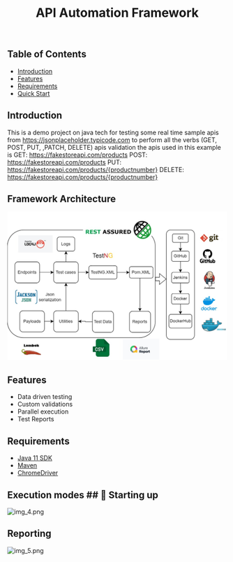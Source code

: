 <h1 align="center"> API Automation Framework</h1> <br>

## Table of Contents

- [Introduction](#introduction)
- [Features](#features)
- [Requirements](#requirements)
- [Quick Start](#quick-start)


## Introduction

This is a demo project on java tech for testing some real time sample apis from https://jsonplaceholder.typicode.com to perform all the verbs (GET, POST, PUT, ,PATCH, DELETE) apis validation
 the apis used in this example is 
 GET: https://fakestoreapi.com/products
POST: https://fakestoreapi.com/products
PUT: https://fakestoreapi.com/products/{productnumber}
DELETE: https://fakestoreapi.com/products/{productnumber}

## Framework Architecture 

![framework.jpg](framework.jpg)



## Features

- Data driven testing
- Custom validations 
- Parallel execution
- Test Reports

## Requirements

* [Java 11 SDK](https://www.oracle.com/au/java/technologies/javase/jdk11-archive-downloads.html)
* [Maven](https://maven.apache.org/download.cgi)
* [ChromeDriver](https://chromedriver.chromium.org/downloads)



## Execution modes ## 🤖 Starting up

![img_4.png](img_4.png)

## Reporting

![img_5.png](img_5.png)
